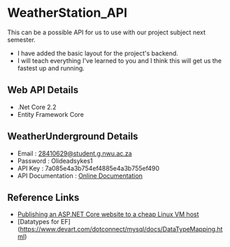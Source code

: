 # WeatherStation_API
This can be a possible API for us to use with our project subject next semester.

* I have added the basic layout for the project's backend. 
* I will teach everything I've learned to you and I think this will get us the fastest up and running.

Web API Details
----------------
- .Net Core 2.2 
- Entity Framework Core

WeatherUnderground Details
--------------------------
* Email : 28410629@student.g.nwu.ac.za
* Password : Olideadsykes1
* API Key : 7a085e4a3b754ef4885e4a3b755ef490
* API Documentation : [Online Documentation](https://docs.google.com/document/d/1eKCnKXI9xnoMGRRzOL1xPCBihNV2rOet08qpE_gArAY/edit)

Reference Links
---------------
* [Publishing an ASP.NET Core website to a cheap Linux VM host](https://www.hanselman.com/blog/PublishingAnASPNETCoreWebsiteToACheapLinuxVMHost.aspx)
* [Datatypes for EF] (https://www.devart.com/dotconnect/mysql/docs/DataTypeMapping.html)
